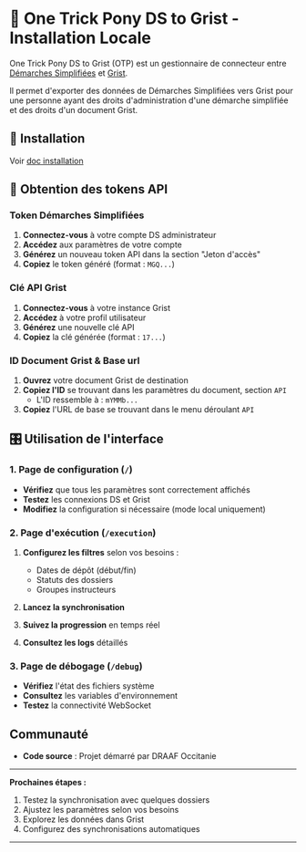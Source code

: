 # 🦄 One Trick Pony DS to Grist - Installation Locale

One Trick Pony DS to Grist (OTP) est un gestionnaire de connecteur entre [Démarches Simplifiées](https://www.demarches-simplifiees.fr/admin/procedures) et [Grist](https://lasuite.numerique.gouv.fr/services/grist).

Il permet d'exporter des données de Démarches Simplifiées vers Grist pour une personne ayant des droits d'administration d'une démarche simplifiée et des droits d'un document Grist. 

## 🚀 Installation

Voir [doc installation](./docs/install.md)

## 🔑 Obtention des tokens API

### Token Démarches Simplifiées

1. **Connectez-vous** à votre compte DS administrateur
2. **Accédez** aux paramètres de votre compte
3. **Générez** un nouveau token API dans la section "Jeton d'accès"
4. **Copiez** le token généré (format : `MGQ...`)

### Clé API Grist

1. **Connectez-vous** à votre instance Grist
2. **Accédez** à votre profil utilisateur
3. **Générez** une nouvelle clé API
4. **Copiez** la clé générée (format : `17...`)

### ID Document Grist & Base url

1. **Ouvrez** votre document Grist de destination
2. **Copiez l'ID** se trouvant dans les paramètres du document, section `API`
    - L'ID ressemble à : `mYMMb...`
3. **Copiez** l'URL de base se trouvant dans le menu déroulant `API`


## 🎛️ Utilisation de l'interface

### 1. Page de configuration (`/`)

- **Vérifiez** que tous les paramètres sont correctement affichés
- **Testez** les connexions DS et Grist
- **Modifiez** la configuration si nécessaire (mode local uniquement)

### 2. Page d'exécution (`/execution`)

1. **Configurez les filtres** selon vos besoins :
   - Dates de dépôt (début/fin)
   - Statuts des dossiers
   - Groupes instructeurs

2. **Lancez la synchronisation**
3. **Suivez la progression** en temps réel
4. **Consultez les logs** détaillés

### 3. Page de débogage (`/debug`)

- **Vérifiez** l'état des fichiers système
- **Consultez** les variables d'environnement
- **Testez** la connectivité WebSocket


## Communauté

- **Code source** : Projet démarré par DRAAF Occitanie

---

**Prochaines étapes :**
1. Testez la synchronisation avec quelques dossiers
2. Ajustez les paramètres selon vos besoins
3. Explorez les données dans Grist
4. Configurez des synchronisations automatiques

---
